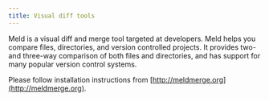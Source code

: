 ```yaml
---
title: Visual diff tools
---
```


Meld is a visual diff and merge tool targeted at developers. Meld helps you
compare files, directories, and version controlled projects. It provides two-
and three-way comparison of both files and directories, and has support for
many popular version control systems.

Please follow installation instructions from [http://meldmerge.org](http://meldmerge.org).

